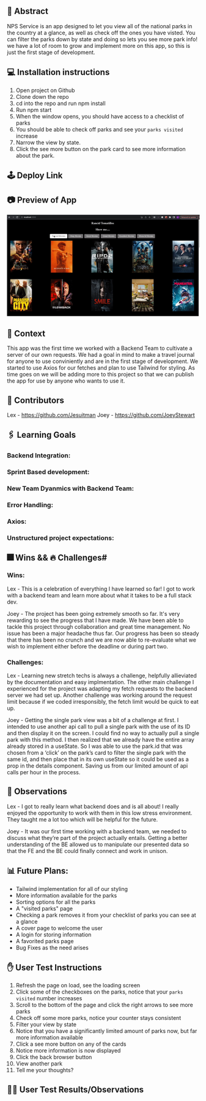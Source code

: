 ## 💭 Abstract
NPS Service is an app designed to let you view all of the national parks in the country at a glance, as well as check off the ones you have visted. You can filter the parks down by state and doing so lets you see more park info! we have a lot of room to grow and implement more on this app, so this is just the first stage of development.

## 💻 Installation instructions
1. Open project on Github
2. Clone down the repo
3. cd into the repo and run npm install
4. Run npm start
5. When the window opens, you should have access to a checklist of parks 
6. You should be able to check off parks and see your `parks visited` increase
7. Narrow the view by state.
8. Click the see more button on the park card to see more information about the park. 


## 🕹️ Deploy Link


## 📷 Preview of App
![sample video of the project](https://github.com/Jesuitman/m3-rancid-tomatillos/blob/main/ezgif-1-a2537a03b6.gif?raw=true)

## 🍎 Context
This app was the first time we worked with a Backend Team to cultivate a server of our own requests. We had a goal in mind to make a travel journal for anyone to use conviniently and are in the first stage of development. We started to use Axios for our fetches and plan to use Tailwind for styling. As time goes on we will be adding more to this project so that we can publish the app for use by anyone who wants to use it.

## 🧠 Contributors
Lex - https://github.com/Jesuitman
Joey - https://github.com/JoeyStewart

## 🖇️ Learning Goals
### Backend Integration: 

### Sprint Based development:

### New Team Dyanmics with Backend Team:

### Error Handling: 

### Axios: 

### Unstructured project expectations: 

## 🎆 Wins && 🔥 Challenges#
### Wins:
Lex - This is a celebration of everything I have learned so far! I got to work with a backend team and learn more about what it takes to be a full stack dev.

Joey - The project has been going extremely smooth so far. It's very rewarding to see the progress that I have made. We have been able to tackle this project through collaboration and great time management. No issue has been a major headache thus far. Our progress has been so steady that there has been no crunch and we are now able to re-evaluate what we wish to implement either before the deadline or during part two.

### Challenges: 
Lex - Learning new stretch techs is always a challenge, helpfully allieviated by the documentation and easy implmentation. The other main challenge I experienced for the project was adapting my fetch requests to the backend server we had set up. Another challenge was working around the request limit because if we coded irresponsibly, the fetch limit would be quick to eat up.

Joey - Getting the single park view was a bit of a challenge at first. I intended to use another api call to pull a single park with the use of its ID and then display it on the screen. I could find no way to actually pull a single park with this method. I then realized that we already have the entire array already stored in a useState. So I was able to use the park.id that was chosen from a ‘click’ on the park’s card to filter the single park with the same id, and then place that in its own useState so it could be used as a prop in the details component. Saving us from our limited amount of api calls per hour in the process.

## 📝 Observations  
Lex - I got to really learn what backend does and is all about! I really enjoyed the opportunity to work with them in this low stress environment. They taught me a lot too which will be helpful for the future. 

Joey -  It was our first time working with a backend team, we needed to discuss what they’re part of the project actually entails. Getting a better understanding of the BE allowed us to manipulate our presented data so that the FE and the BE could finally connect and work in unison.

## 📊 Future Plans:
- Tailwind implementation for all of our styling
- More information available for the parks
- Sorting options for all the parks
- A "visited parks" page
- Checking a park removes it from your checklist of parks you can see at a glance
- A cover page to welcome the user
- A login for storing information
- A favorited parks page
- Bug Fixes as the need arises

## ✋ User Test Instructions 
1. Refresh the page on load, see the loading screen
2. Click some of the checkboxes on the parks, notice that your `parks visited` number increases
3. Scroll to the bottom of the page and click the right arrows to see more parks
4. Check off some more parks, notice your counter stays consistent
5. Filter your view by state
6. Notice that you have a significantly limited amount of parks now, but far more information available
7. Click a see more button on any of the cards
8. Notice more information is now displayed
9. Click the back browser button
10. View another park
11. Tell me your thoughts?

## 👩‍💻 User Test Results/Observations

